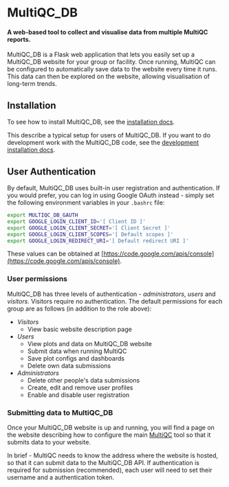 # MultiQC_DB
#### A web-based tool to collect and visualise data from multiple MultiQC reports.

MultiQC_DB is a Flask web application that lets you easily set up a MultiQC_DB
website for your group or facility. Once running, MultiQC can be configured to
automatically save data to the website every time it runs. This data can then
be explored on the website, allowing visualisation of long-term trends.

## Installation
To see how to install MultiQC_DB, see the [installation docs](docs/installation-prod.md).

This describe a typical setup for users of MultiQC_DB. If you want to do
development work with the MultiQC_DB code, see the
[development installation docs](docs/installation-dev.md).

## User Authentication
By default, MultiQC_DB uses built-in user registration and authentication.
If you would prefer, you can log in using Google OAuth instead - simply set
the following environment variables in your `.bashrc` file:

```bash
export MULTIQC_DB_GAUTH
export GOOGLE_LOGIN_CLIENT_ID='[ Client ID ]'
export GOOGLE_LOGIN_CLIENT_SECRET='[ Client Secret ]'
export GOOGLE_LOGIN_CLIENT_SCOPES='[ Default scopes ]'
export GOOGLE_LOGIN_REDIRECT_URI='[ Default redirect URI ]'
```

These values can be obtained at
[https://code.google.com/apis/console](https://code.google.com/apis/console).

### User permissions
MultiQC_DB has three levels of authentication - _administrators_,
_users_ and _visitors_. Visitors require no authentication. The default
permissions for each group are as follows (in addition to the role above):

* _Visitors_
  * View basic website description page
* _Users_
  * View plots and data on MultiQC_DB website
  * Submit data when running MultiQC
  * Save plot configs and dashboards
  * Delete own data submissions
* _Administrators_
  * Delete other people's data submissions
  * Create, edit and remove user profiles
  * Enable and disable user registration

### Submitting data to MultiQC_DB
Once your MultiQC_DB website is up and running, you will find a page on the
website describing how to configure the main [MultiQC](http://multiqc.info)
tool so that it submits data to your website.

In brief - MultiQC needs to know the address where the website is hosted, so
that it can submit data to the MultiQC_DB API. If authentication is required
for submission (recommended), each user will need to set their username and
a authentication token.
